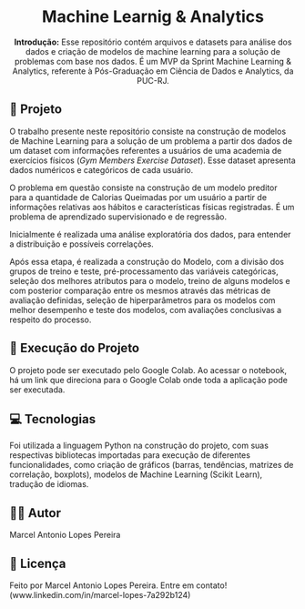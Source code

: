 <!DOCTYPE html>
<html lang="pt-BR">
<head>
    <meta charset="UTF-8">
    <meta name="viewport" content="width=device-width, initial-scale=1.0">
    </head>
<body>

<h1 align="center">Machine Learnig & Analytics</h1>

<p align="center">
  <strong>Introdução:</strong> Esse repositório contém arquivos e datasets para análise dos dados e criação de modelos de machine learning para a solução de problemas com base nos dados. É um MVP da Sprint Machine Learning & Analytics, referente à Pós-Graduação em Ciência de Dados e Analytics, da PUC-RJ.
</p>

<h2>📖 Projeto</h2>
<p>
    O trabalho presente neste repositório consiste na construção de modelos de Machine Learning para a solução de um problema a partir dos dados de um dataset com informações referentes a usuários de uma academia de exercícios físicos (<em>Gym Members Exercise Dataset</em>). Esse dataset apresenta dados numéricos e categóricos de cada usuário.
</p>
<p>
    O problema em questão consiste na construção de um modelo preditor para a quantidade de Calorias Queimadas por um usuário a partir de informações relativas aos hábitos e características físicas registradas. É um problema de aprendizado supervisionado e de regressão.
</p>
<p>
    Inicialmente é realizada uma análise exploratória dos dados, para entender a distribuição e possíveis correlações.
</p>
<p>
    Após essa etapa, é realizada a construção do Modelo, com a divisão dos grupos de treino e teste, pré-processamento das variáveis categóricas, seleção dos melhores atributos para o modelo, treino de alguns modelos e com posterior comparação entre os mesmos através das métricas de avaliação definidas, seleção de hiperparâmetros para os modelos com melhor desempenho e teste dos modelos, com avaliações conclusivas a respeito do processo.
</p>

<h2>🚀 Execução do Projeto</h2>
<p>
    O projeto pode ser executado pelo Google Colab. Ao acessar o notebook, há um link que direciona para o Google Colab onde toda a aplicação pode ser executada.
</p>

<h2>💻 Tecnologias</h2>
<p>
    Foi utilizada a linguagem Python na construção do projeto, com suas respectivas bibliotecas importadas para execução de diferentes funcionalidades, como criação de gráficos (barras, tendências, matrizes de correlação, boxplots), modelos de Machine Learning (Scikit Learn), tradução de idiomas.
</p>

<h2>🧑‍💻 Autor</h2>
<p>
    Marcel Antonio Lopes Pereira
</p>

<h2>📄 Licença</h2>
<p>
    Feito por Marcel Antonio Lopes Pereira. Entre em contato!(www.linkedin.com/in/marcel-lopes-7a292b124)
</p>

</body>
</html>
